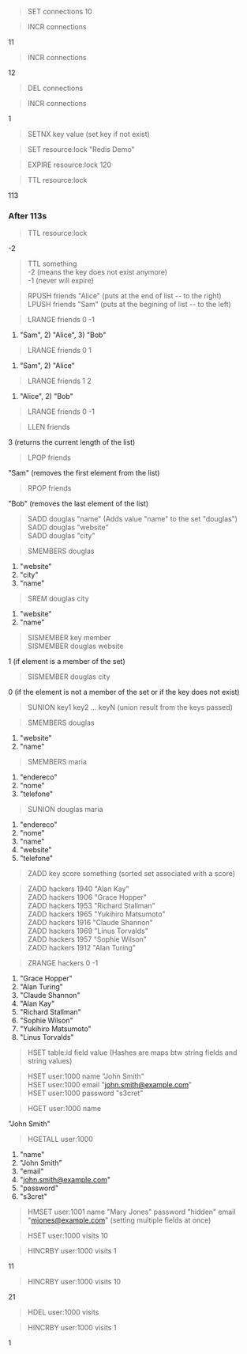 > SET connections 10  

> INCR connections  

11  

> INCR connections 

12  

> DEL connections  

> INCR connections 

1  

> SETNX key value (set key if not exist)  

> SET resource:lock "Redis Demo"  

> EXPIRE resource:lock 120  

> TTL resource:lock

 113  

### After 113s  

> TTL resource:lock

-2  

> TTL something  
-2 (means the key does not exist anymore)  
-1 (never will expire)  

> RPUSH friends "Alice" (puts at the end of list -- to the right)  
> LPUSH friends "Sam" (puts at the begining of list -- to the left)  

> LRANGE friends 0 -1  

1) "Sam", 2) "Alice", 3) "Bob"  

> LRANGE friends 0 1  

1) "Sam", 2) "Alice"  

> LRANGE friends 1 2  

1) "Alice", 2) "Bob"  

> LRANGE friends 0 -1  

> LLEN friends  

3 (returns the current length of the list)  

> LPOP friends  

"Sam" (removes the first element from the list)  

> RPOP friends  

"Bob" (removes the last element of the list)  

> SADD douglas "name" (Adds value "name" to the set "douglas")  
> SADD douglas "website"  
> SADD douglas "city"  

> SMEMBERS douglas  
1) "website"  
2) "city"  
3) "name"  

> SREM douglas city  
1) "website"  
2) "name"  

> SISMEMBER key member  
> SISMEMBER douglas website

1 (if element is a member of the set)  
> SISMEMBER douglas city  

0 (if the element is not a member of the set or if the key does not exist)  

> SUNION key1 key2 ... keyN (union result from the keys passed)  

> SMEMBERS douglas  

1) "website"  
2) "name"  

> SMEMBERS maria  

1) "endereco"  
2) "nome"  
3) "telefone"  

> SUNION douglas maria  

1) "endereco"  
2) "nome"  
3) "name"  
4) "website"  
5) "telefone"  

> ZADD key score something (sorted set associated with a score)  

> ZADD hackers 1940 "Alan Kay"  
> ZADD hackers 1906 "Grace Hopper"  
> ZADD hackers 1953 "Richard Stallman"  
> ZADD hackers 1965 "Yukihiro Matsumoto"  
> ZADD hackers 1916 "Claude Shannon"  
> ZADD hackers 1969 "Linus Torvalds"  
> ZADD hackers 1957 "Sophie Wilson"  
> ZADD hackers 1912 "Alan Turing"  

> ZRANGE hackers 0 -1  

1) "Grace Hopper"  
2) "Alan Turing"  
3) "Claude Shannon"  
4) "Alan Kay"  
5) "Richard Stallman"  
6) "Sophie Wilson"  
7) "Yukihiro Matsumoto"  
8) "Linus Torvalds"  

> HSET table:id field value (Hashes are maps btw string fields and string values)   

> HSET user:1000 name "John Smith"  
> HSET user:1000 email "john.smith@example.com"  
> HSET user:1000 password "s3cret"  

> HGET user:1000 name  

"John Smith"  

> HGETALL user:1000  

1) "name"  
2) "John Smith"  
3) "email"  
4) "john.smith@example.com"  
5) "password"  
6) "s3cret"  

> HMSET user:1001 name "Mary Jones" password "hidden" email "mjones@example.com" (setting multiple fields at once)  

> HSET user:1000 visits 10  

> HINCRBY user:1000 visits 1  

11  

> HINCRBY user:1000 visits 10  

21  

> HDEL user:1000 visits  

> HINCRBY user:1000 visits 1  

1  
